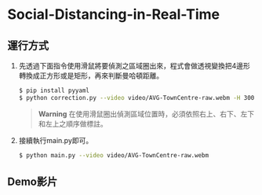 # Social-Distancing-in-Real-Time

## 運行方式

1.  先透過下面指令使用滑鼠將要偵測之區域圈出來，程式會做透視變換把4邊形轉換成正方形或是矩形，再來判斷曼哈頓距離。

    ```bash
    $ pip install pyyaml
    $ python correction.py --video video/AVG-TownCentre-raw.webm -H 300 -S 500
    ```

    > **Warning**
    > 在使用滑鼠圈出偵測區域位置時，必須依照右上、右下、左下和左上之順序做標註。

2.  接續執行main.py即可。

    ```bash
    $ python main.py --video video/AVG-TownCentre-raw.webm
    ```

## Demo影片